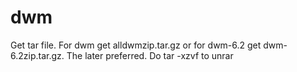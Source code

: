 # dwm

Get tar file.  For dwm get alldwmzip.tar.gz or for dwm-6.2 get dwm-6.2zip.tar.gz.  The later preferred.
Do tar -xzvf <filename> to unrar
